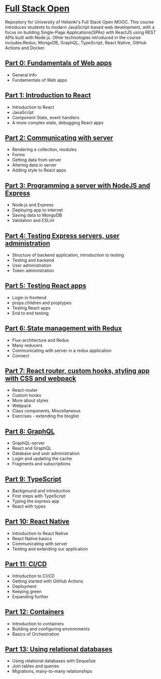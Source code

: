 # [Full Stack Open](https://fullstackopen.com/en/) 
Repository for University of Helsinki's Full Stack Open MOOC. This course introduces students to modern JavaScript-based web development, with a focus on building Single-Page Applications(SPAs) with ReactJS using REST APIs built with Node.js. Other technologies introduced in the course includes:Redux, MongoDB, GraphQL, TypeScript, React Native, GitHub Actions and Docker.

## [Part 0: Fundamentals of Web apps](https://github.com/khkhiu/MOOC/tree/main/Full-Stack-Open/Part_0)

- General Info
- Fundamentals of Web apps

## [Part 1: Introduction to React](https://github.com/khkhiu/MOOC/tree/main/Full-Stack-Open/Part_1)

- Introduction to React
- JavaScript
- Component State, event handlers
- A more complex state, debugging React apps

## [Part 2: Communicating with server](https://github.com/khkhiu/MOOC/tree/main/Full-Stack-Open/Part_2)

- Rendering a collection, modules
- Forms
- Getting data from server
- Altering data in server
- Adding style to React apps

## [Part 3: Programming a server with NodeJS and Express](https://github.com/khkhiu/MOOC/tree/main/Full-Stack-Open/Part_3)

- Node.js and Express
- Deploying app to internet
- Saving data to MongoDB
- Validation and ESLint

## [Part 4: Testing Express servers, user administration](https://github.com/khkhiu/MOOC/tree/main/Full-Stack-Open/Part_4)

- Structure of backend application, introduction to testing
- Testing and backend
- User administration
- Token administration

## [Part 5: Testing React apps](https://github.com/khkhiu/MOOC/tree/main/Full-Stack-Open/Part_5)

- Login in frontend
- props.children and proptypes
- Testing React apps
- End to end testing

## [Part 6: State management with Redux](https://github.com/khkhiu/MOOC/tree/main/Full-Stack-Open/Part_6)

- Flux-architecture and Redux
- Many reducers
- Communicating with server in a redux application
- Connect

## [Part 7: React router, custom hooks, styling app with CSS and webpack](https://github.com/khkhiu/MOOC/tree/main/Full-Stack-Open/Part_7)

- React-router
- Custom hooks
- More about styles
- Webpack
- Class components, Miscellaneous
- Exercises - extending the bloglist

## [Part 8: GraphQL](https://github.com/khkhiu/MOOC/tree/main/Full-Stack-Open/Part_8)

- GraphQL-server
- React and GraphQL
- Database and user administration
- Login and updating the cache
- Fragments and subscriptions

## [Part 9: TypeScript](https://github.com/khkhiu/MOOC/tree/main/Full-Stack-Open/Part_9)

- Background and introduction
- First steps with TypeScript
- Typing the express app
- React with types

## [Part 10: React Native](https://github.com/khkhiu/MOOC/tree/main/Full-Stack-Open/Part_10)

- Introduction to React Native
- React Native basics
- Communicating with server
- Testing and extending our application

## [Part 11: CI/CD](https://github.com/khkhiu/MOOC/tree/main/Full-Stack-Open/Part_11)

- Introduction to CI/CD
- Getting started with GitHub Actions
- Deployment
- Keeping green
- Expanding further

## [Part 12: Containers](https://github.com/khkhiu/MOOC/tree/main/Full-Stack-Open/Part_12)

- Introduction to containers
- Building and configuring environments
- Basics of Orchestration

## [Part 13: Using relational databases](https://github.com/khkhiu/MOOC/tree/main/Full-Stack-Open/Part_13)

- Using relational databases with Sequelize
- Join tables and queries
- Migrations, many-to-many relationships
